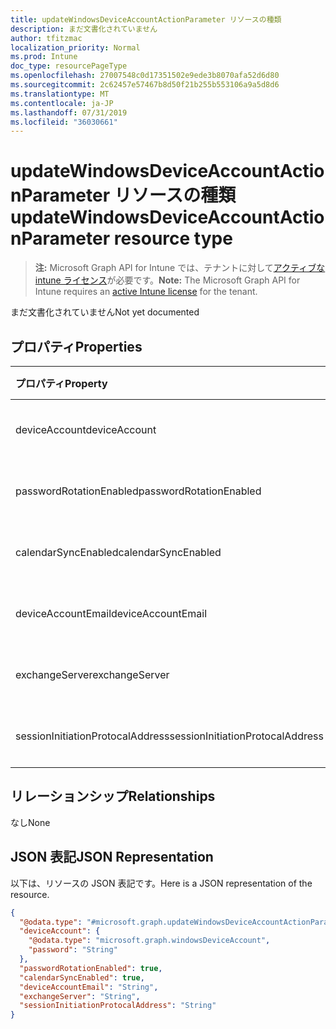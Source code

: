 ```yaml
---
title: updateWindowsDeviceAccountActionParameter リソースの種類
description: まだ文書化されていません
author: tfitzmac
localization_priority: Normal
ms.prod: Intune
doc_type: resourcePageType
ms.openlocfilehash: 27007548c0d17351502e9ede3b8070afa52d6d80
ms.sourcegitcommit: 2c62457e57467b8d50f21b255b553106a9a5d8d6
ms.translationtype: MT
ms.contentlocale: ja-JP
ms.lasthandoff: 07/31/2019
ms.locfileid: "36030661"
---
```

# <a name="updatewindowsdeviceaccountactionparameter-resource-type"></a><span data-ttu-id="637a9-103">updateWindowsDeviceAccountActionParameter リソースの種類</span><span class="sxs-lookup"><span data-stu-id="637a9-103">updateWindowsDeviceAccountActionParameter resource type</span></span>

> <span data-ttu-id="637a9-104">**注:** Microsoft Graph API for Intune では、テナントに対して[アクティブな intune ライセンス](https://go.microsoft.com/fwlink/?linkid=839381)が必要です。</span><span class="sxs-lookup"><span data-stu-id="637a9-104">**Note:** The Microsoft Graph API for Intune requires an [active Intune license](https://go.microsoft.com/fwlink/?linkid=839381) for the tenant.</span></span>

<span data-ttu-id="637a9-105">まだ文書化されていません</span><span class="sxs-lookup"><span data-stu-id="637a9-105">Not yet documented</span></span>

## <a name="properties"></a><span data-ttu-id="637a9-106">プロパティ</span><span class="sxs-lookup"><span data-stu-id="637a9-106">Properties</span></span>
|<span data-ttu-id="637a9-107">プロパティ</span><span class="sxs-lookup"><span data-stu-id="637a9-107">Property</span></span>|<span data-ttu-id="637a9-108">型</span><span class="sxs-lookup"><span data-stu-id="637a9-108">Type</span></span>|<span data-ttu-id="637a9-109">説明</span><span class="sxs-lookup"><span data-stu-id="637a9-109">Description</span></span>|
|:---|:---|:---|
|<span data-ttu-id="637a9-110">deviceAccount</span><span class="sxs-lookup"><span data-stu-id="637a9-110">deviceAccount</span></span>|[<span data-ttu-id="637a9-111">windowsDeviceAccount</span><span class="sxs-lookup"><span data-stu-id="637a9-111">windowsDeviceAccount</span></span>](../resources/intune-devices-windowsdeviceaccount.md)|<span data-ttu-id="637a9-112">まだ文書化されていません</span><span class="sxs-lookup"><span data-stu-id="637a9-112">Not yet documented</span></span>|
|<span data-ttu-id="637a9-113">passwordRotationEnabled</span><span class="sxs-lookup"><span data-stu-id="637a9-113">passwordRotationEnabled</span></span>|<span data-ttu-id="637a9-114">ブール型 (Boolean)</span><span class="sxs-lookup"><span data-stu-id="637a9-114">Boolean</span></span>|<span data-ttu-id="637a9-115">まだ文書化されていません</span><span class="sxs-lookup"><span data-stu-id="637a9-115">Not yet documented</span></span>|
|<span data-ttu-id="637a9-116">calendarSyncEnabled</span><span class="sxs-lookup"><span data-stu-id="637a9-116">calendarSyncEnabled</span></span>|<span data-ttu-id="637a9-117">ブール型 (Boolean)</span><span class="sxs-lookup"><span data-stu-id="637a9-117">Boolean</span></span>|<span data-ttu-id="637a9-118">まだ文書化されていません</span><span class="sxs-lookup"><span data-stu-id="637a9-118">Not yet documented</span></span>|
|<span data-ttu-id="637a9-119">deviceAccountEmail</span><span class="sxs-lookup"><span data-stu-id="637a9-119">deviceAccountEmail</span></span>|<span data-ttu-id="637a9-120">String</span><span class="sxs-lookup"><span data-stu-id="637a9-120">String</span></span>|<span data-ttu-id="637a9-121">まだ文書化されていません</span><span class="sxs-lookup"><span data-stu-id="637a9-121">Not yet documented</span></span>|
|<span data-ttu-id="637a9-122">exchangeServer</span><span class="sxs-lookup"><span data-stu-id="637a9-122">exchangeServer</span></span>|<span data-ttu-id="637a9-123">String</span><span class="sxs-lookup"><span data-stu-id="637a9-123">String</span></span>|<span data-ttu-id="637a9-124">まだ文書化されていません</span><span class="sxs-lookup"><span data-stu-id="637a9-124">Not yet documented</span></span>|
|<span data-ttu-id="637a9-125">sessionInitiationProtocalAddress</span><span class="sxs-lookup"><span data-stu-id="637a9-125">sessionInitiationProtocalAddress</span></span>|<span data-ttu-id="637a9-126">文字列型 (String)</span><span class="sxs-lookup"><span data-stu-id="637a9-126">String</span></span>|<span data-ttu-id="637a9-127">まだ文書化されていません</span><span class="sxs-lookup"><span data-stu-id="637a9-127">Not yet documented</span></span>|

## <a name="relationships"></a><span data-ttu-id="637a9-128">リレーションシップ</span><span class="sxs-lookup"><span data-stu-id="637a9-128">Relationships</span></span>
<span data-ttu-id="637a9-129">なし</span><span class="sxs-lookup"><span data-stu-id="637a9-129">None</span></span>

## <a name="json-representation"></a><span data-ttu-id="637a9-130">JSON 表記</span><span class="sxs-lookup"><span data-stu-id="637a9-130">JSON Representation</span></span>
<span data-ttu-id="637a9-131">以下は、リソースの JSON 表記です。</span><span class="sxs-lookup"><span data-stu-id="637a9-131">Here is a JSON representation of the resource.</span></span>
<!-- {
  "blockType": "resource",
  "@odata.type": "microsoft.graph.updateWindowsDeviceAccountActionParameter"
}
-->
``` json
{
  "@odata.type": "#microsoft.graph.updateWindowsDeviceAccountActionParameter",
  "deviceAccount": {
    "@odata.type": "microsoft.graph.windowsDeviceAccount",
    "password": "String"
  },
  "passwordRotationEnabled": true,
  "calendarSyncEnabled": true,
  "deviceAccountEmail": "String",
  "exchangeServer": "String",
  "sessionInitiationProtocalAddress": "String"
}
```



